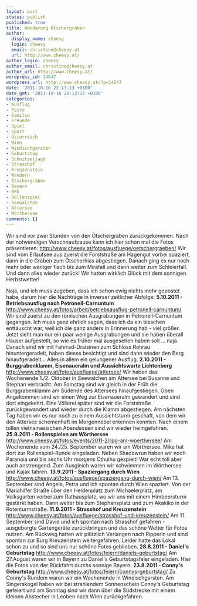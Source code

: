 ```yaml
---
layout: post
status: publish
published: true
title: Wanderung Ötschergräben
author:
  display_name: cheesy
  login: cheesy
  email: christine@cheesy.at
  url: http://www.cheesy.at/
author_login: cheesy
author_email: christine@cheesy.at
author_url: http://www.cheesy.at/
wordpress_id: 14647
wordpress_url: http://www.cheesy.at/?p=14647
date: '2011-10-16 22:13:13 +0100'
date_gmt: '2011-10-16 20:13:13 +0100'
categories:
- Ausflug
- Feste
- Familie
- Freunde
- Spiel
- Sport
- Österreich
- Wien
- Windischgarsten
- Geburtstag
- Schnitzeljagd
- Strasshof
- Kreuzenstein
- Wandern
- Ötschergräben
- Bayern
- RPG
- Rollenspiel
- Seewalchen
- Attersee
- Wörthersee
comments: []
---
```

Wir sind vor zwei Stunden von den Ötschergräben zurückgekommen. Nach der notwendigen Verschnaufpause kann ich hier schon mal die Fotos präsentieren:
http://www.cheesy.at/fotos/ausfluege/oetschergraeben/
Wir sind vom Erlaufsee aus zuerst die Forststraße am Hagengut vorbei spaziert, dann in die Gräben zum Ötscherhias abgestiegen. Danach ging es nur noch mehr oder weniger flach bis zum Mirafall und dann weiter zum Schleierfall. Und dann alles wieder zurück! Wir hatten wirklich Glück mit dem sonnigen Herbstwetter!
<!--more-->
Naja, und ich muss zugeben, dass ich schon ewig nichts mehr gepostet habe, darum hier die Nachträge in inverser zeitlicher Abfolge:
**5.10.2011 - Betriebsausflug nach Petronell-Carnuntum**
http://www.cheesy.at/fotos/arbeit/betriebsausflug-petronell-carnuntum/
Wir sind zuerst zu den römischen Ausgrabungen in Petronell-Carnuntum gegangen. Ich muss ganz ehrlich sagen, dass ich da ein bisschen enttäuscht war, weil ich die ganz anders in Erinnerung hab - viel größer. Jetzt sieht man nur ein paar wenige Ausgrabungen und sie haben überall Häuser aufgestellt, so wie es früher mal ausgesehen haben soll ... naja. Danach sind wir mit Fahrrad-Draisinen zum Schloss Rohrau hinuntergeradelt, haben dieses besichtigt und sind dann wieder den Berg hinaufgeradelt... Alles in allem ein gelungener Ausflug.
**2.10.2011 - Burggrabenklamm, Eisenaueralm und Aussichtswarte Lichtenberg**
http://www.cheesy.at/fotos/ausfluege/attersee/
Wir haben das Wochenende 1./2. Oktober in Seewalchen am Attersee bei Susanne und Stephan verbracht. Am Samstag sind wir gleich in der Früh die Burggrabenklamm am Südende des Attersees hinaufgestiegen. Oben Angekommen sind wir einen Weg zur Eisenaueralm gewandert und sind dort eingekehrt. Eine Völlerei später sind wir die Forststraße zurückgewandert und wieder durch die Klamm abgestiegen.
Am nächsten Tag haben wir es nur noch zu einem Aussichtsturm geschaft, von dem wir den Attersee schemenhaft im Morgennebel erkennen konnten. Nach einem tollen vietnamesischen Abendessen sind wir wieder heimgefahren.
**25.9.2011 - Rollenspielen am Wörthersee**
http://www.cheesy.at/fotos/events/2011-2/rpg-am-woerthersee/
Am Wochenende vom 24./25. September waren wir am Wörthersee. Mike hat dort zur Rollenspiel-Runde eingeladen. Neben Shadowrun haben wir noch Paranoia und bis sechs Uhr morgens Cthulhu gespielt! War echt toll aber auch anstrengend. Zum Ausgleich waren wir schwimmen im Wörthersee und Kajak fahren.
**13.9.2011 - Spaziergang durch Wien**
http://www.cheesy.at/fotos/ausfluege/spaziergang-durch-wien/
Am 13. September sind Angela, Petra und ich spontan durch Wien spaziert. Von der Mariahilfer Straße über den Heldenplatz zum Michaelerplatz, am Volksgarten vorbei zum Rathausplatz, wo wir uns mit einem Himbeersturm gestärkt haben. Dann weiter bis zum Stephansplatz und zum Akakiko in der Rotenturmstraße.
**11.9.2011 - Strasshof und Kreuzenstein**
http://www.cheesy.at/fotos/ausfluege/strasshof-und-kreuzenstein/
Am 11. September sind David und ich spontan nach Strasshof gefahren - ausgeborgte Gartengeräte zurückbringen und das schöne Wetter für Fotos nutzen. Am Rückweg hatten wir plötzlich Verlangen nach Ripperln und sind spontan zur Burg Kreuzenstein weitergefahren. Leider hatte das Lokal schon zu und so sind uns nur schöne Fotos geblieben.
**28.8.2011 - Daniel's Geburtstag**
http://www.cheesy.at/fotos/feiern/daniels-geburtstag/
Am 27.August waren wir in Bayern zu Daniel's Geburtstagsfeier eingeladen. Hier die Fotos von der Rückfahrt durchs sonnige Bayern.
**23.8.2011 - Conny's Geburtstag**
http://www.cheesy.at/fotos/feiern/connys-geburtstag/
Zu Conny's Rundem waren wir ein Wochenende in Windischgarsten. Am Singerskogel haben wir bei strahlendem Sonnenschein Conny's Geburtstag gefeiert und am Sonntag sind wir dann über die Südstrecke mit einem kleinen Abstecher in Leoben nach Wien zurückgefahren.
<!--:-->
